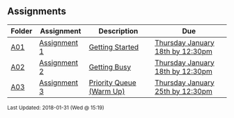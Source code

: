 ## Assignments
| Folder | Assignment | Description | Due|
 | ------------|------------|------------|------------|
 | [A01](https://github.com/rugbyprof/3013-Algorithms/tree/master/Assignments/A03) | [ Assignment 1 ](https://github.com/rugbyprof/3013-Algorithms/tree/master/Assignments/A03) | [ Getting Started](https://github.com/rugbyprof/3013-Algorithms/tree/master/Assignments/A03) | [Thursday January 18th by 12:30pm](https://github.com/rugbyprof/3013-Algorithms/tree/master/Assignments/A03) |
 | [A02](https://github.com/rugbyprof/3013-Algorithms/tree/master/Assignments/A03) | [ Assignment 2 ](https://github.com/rugbyprof/3013-Algorithms/tree/master/Assignments/A03) | [ Getting Busy](https://github.com/rugbyprof/3013-Algorithms/tree/master/Assignments/A03) | [Thursday January 18th by 12:30pm](https://github.com/rugbyprof/3013-Algorithms/tree/master/Assignments/A03) |
 | [A03](https://github.com/rugbyprof/3013-Algorithms/tree/master/Assignments/A03) | [ Assignment 3 ](https://github.com/rugbyprof/3013-Algorithms/tree/master/Assignments/A03) | [ Priority Queue (Warm Up)](https://github.com/rugbyprof/3013-Algorithms/tree/master/Assignments/A03) | [Thursday January 25th by 12:30pm](https://github.com/rugbyprof/3013-Algorithms/tree/master/Assignments/A03) |

<sup>Last Updated: 2018-01-31 (Wed @ 15:19)</sup>